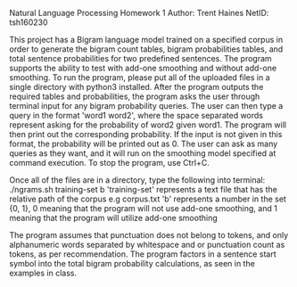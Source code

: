 Natural Language Processing Homework 1
Author: Trent Haines
NetID: tsh160230

This project has a Bigram language model trained on a specified corpus in order to generate the bigram count tables, bigram probabilities tables, and total sentence probabilities for two predefined sentences.
The program supports the ability to test with add-one smoothing and without add-one smoothing. 
To run the program, please put all of the uploaded files in a single directory with python3 installed.
After the program outputs the required tables and probabilities, the program asks the user through terminal input for any bigram probability queries.
The user can then type a query in the format 'word1 word2', where the space separated words represent asking for the probability of word2 given word1.
The program will then print out the corresponding probability. If the input is not given in this format, the probability will be printed out as 0.
The user can ask as many queries as they want, and it will run on the smoothing model specified at command execution. To stop the program, use Ctrl+C.

Once all of the files are in a directory, type the following into terminal: ./ngrams.sh training-set b
'training-set' represents a text file that has the relative path of the corpus e.g corpus.txt
'b' represents a number in the set {0, 1}, 0 meaning that the program will not use add-one smoothing, and 1 meaning that the program will utilize add-one smoothing

The program assumes that punctuation does not belong to tokens, and only alphanumeric words separated by whitespace and or punctuation count as tokens, as per recommendation.
The program factors in a sentence start symbol into the total bigram probability calculations, as seen in the examples in class. 